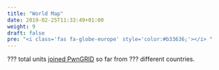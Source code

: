 ```yaml
---
title: "World Map"
date: 2019-02-25T11:33:49+01:00
weight: 9
draft: false
pre: "<i class='fas fa-globe-europe' style='color:#b33636;'></i> "
---
```


<span id="unitstotal">???</span> total units <a href="/configuration/#set-your-pwngrid-intro-pwnagotchis-on-the-pwngrid-preferences">joined PwnGRID</a> so far from <span id="unitscountries">???</span> different countries.

<div id="unitsmap"></div>
